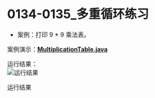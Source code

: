 # 0134-0135_多重循环练习

- 案例：打印 9 * 9 乘法表。

案例演示：**[MultiplicationTable.java](https://github.com/dnx00/Notes_on_the_Course_of_Han_Shunping_Gradually_Learning_Java/blob/main/Chapter05_%E7%A8%8B%E5%BA%8F%E6%8E%A7%E5%88%B6%E7%BB%93%E6%9E%84/0134-0135_%E5%A4%9A%E9%87%8D%E5%BE%AA%E7%8E%AF%E7%BB%83%E4%B9%A0/MultiplicationTable.java)**

运行结果：  
![运行结果](https://www.notion.so/image/https%3A%2F%2Fprod-files-secure.s3.us-west-2.amazonaws.com%2F4b165318-6383-451c-8845-110b786c9f0a%2F617a821d-7ae2-442d-b20d-3353799d007d%2F%25E8%25BF%2590%25E8%25A1%258C%25E7%25BB%2593%25E6%259E%259C.jpg?table=block&id=3024817b-b115-431f-a6be-ad7d1a542b16&t=3024817b-b115-431f-a6be-ad7d1a542b16)

运行结果